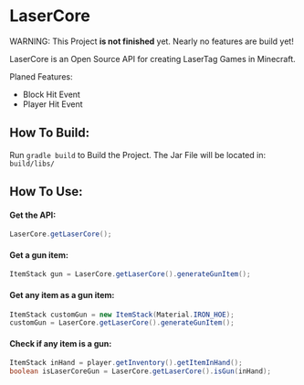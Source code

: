 # LaserCore

WARNING: This Project **is not finished** yet. Nearly no features are build yet!

LaserCore is an Open Source API for creating LaserTag Games in Minecraft.

Planed Features:
<ul>
    <li>Block Hit Event</li>
    <li>Player Hit Event</li>
</ul>

## How To Build:

Run `gradle build` to Build the Project. The Jar File will be located in: `build/libs/`

## How To Use:

#### Get the API:
```java
LaserCore.getLaserCore();
```

#### Get a gun item:
```java
ItemStack gun = LaserCore.getLaserCore().generateGunItem();
```

#### Get any item as a gun item:
```java
ItemStack customGun = new ItemStack(Material.IRON_HOE);
customGun = LaserCore.getLaserCore().generateGunItem();
```

#### Check if any item is a gun:
```java
ItemStack inHand = player.getInventory().getItemInHand();
boolean isLaserCoreGun = LaserCore.getLaserCore().isGun(inHand);
```
